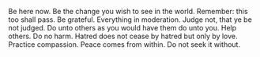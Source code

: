 Be here now.
Be the change you wish to see in the world.
Remember: this too shall pass.
Be grateful.
Everything in moderation.
Judge not, that ye be not judged.
Do unto others as you would have them do unto you.
Help others.
Do no harm.
Hatred does not cease by hatred but only by love.
Practice compassion.
Peace comes from within. Do not seek it without.
